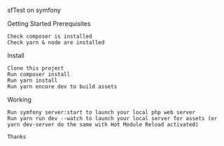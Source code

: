sfTest on symfony


Getting Started 
Prerequisites

    Check composer is installed
    Check yarn & node are installed

Install

    Clone this project
    Run composer install
    Run yarn install
    Run yarn encore dev to build assets

Working

    Run symfony server:start to launch your local php web server
    Run yarn run dev --watch to launch your local server for assets (or yarn dev-server do the same with Hot Module Reload activated)
    
    Thanks
